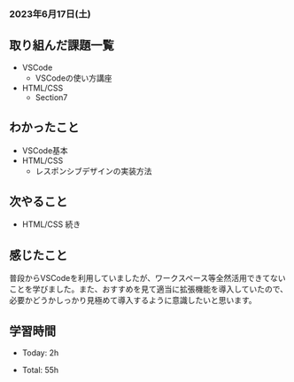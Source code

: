 ### 2023年6月17日(土)

## 取り組んだ課題一覧

- VSCode
  - VSCodeの使い方講座
- HTML/CSS
  - Section7

## わかったこと

- VSCode基本
- HTML/CSS
  - レスポンシブデザインの実装方法

## 次やること

- HTML/CSS 続き

## 感じたこと

普段からVSCodeを利用していましたが、ワークスペース等全然活用できてないことを学びました。また、おすすめを見て適当に拡張機能を導入していたので、必要かどうかしっかり見極めて導入するように意識したいと思います。

## 学習時間

- Today: 2h

- Total: 55h

